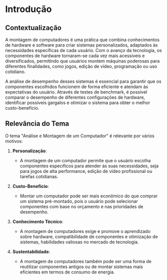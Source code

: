 # Introdução

## Contextualização

A montagem de computadores é uma prática que combina conhecimentos de hardware e software para criar sistemas personalizados, adaptados às necessidades específicas de cada usuário. Com o avanço da tecnologia, os componentes de hardware tornaram-se cada vez mais acessíveis e diversificados, permitindo que usuários montem máquinas poderosas para diferentes finalidades, como jogos, edição de vídeo, programação ou uso cotidiano.

A análise de desempenho desses sistemas é essencial para garantir que os componentes escolhidos funcionem de forma eficiente e atendam às expectativas do usuário. Através de testes de benchmark, é possível comparar o desempenho de diferentes configurações de hardware, identificar possíveis gargalos e otimizar o sistema para obter o melhor custo-benefício.

## Relevância do Tema

O tema "Análise e Montagem de um Computador" é relevante por vários motivos:

1. **Personalização**:

   - A montagem de um computador permite que o usuário escolha componentes específicos para atender às suas necessidades, seja para jogos de alta performance, edição de vídeo profissional ou tarefas cotidianas.

2. **Custo-Benefício**:

   - Montar um computador pode ser mais econômico do que comprar um sistema pré-montado, pois o usuário pode selecionar componentes com base no orçamento e nas prioridades de desempenho.

3. **Conhecimento Técnico**:

   - A montagem de computadores exige e promove o aprendizado sobre hardware, compatibilidade de componentes e otimização de sistemas, habilidades valiosas no mercado de tecnologia.

4. **Sustentabilidade**:
   - A montagem de computadores também pode ser uma forma de reutilizar componentes antigos ou de montar sistemas mais eficientes em termos de consumo de energia.
